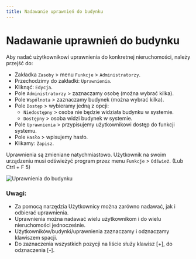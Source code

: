 ```yaml
---
title: Nadawanie uprawnień do budynku
---
```


# Nadawanie uprawnień do budynku

Aby nadać użytkownikowi uprawnienia do konkretnej nieruchomości, należy przejść do:

- Zakładka `Zasoby` > menu `Funkcje` > `Administratorzy`.
- Przechodzimy do zakładki: `Uprawnienia`.
- Kliknąć: `Edycja`.
- Pole `Administratorzy` > zaznaczamy osobę (można wybrać kilka).
- Pole `Wspólnota` > zaznaczamy budynek (można wybrać kilka).
- Pole `Dostęp` > wybieramy jedną z opcji:
  - `Niedostępny` > osoba nie będzie widziała budynku w systemie.
  - `Dostępny` > osoba widzi budynek w systemie.
- Pole `Uprawnienia` > przypisujemy użytkownikowi dostęp do funkcji systemu.
- Pole `Hasło` > wpisujemy hasło.
- Klikamy: `Zapisz`.

Uprawnienia są zmieniane natychmiastowo. Użytkownik na swoim urządzeniu musi odświeżyć program przez menu `Funkcje` > `Odśwież`. (Lub Ctrl + F 5)

![Uprawnienia do budynku](uprawnieniabudynku.gif)

### Uwagi:

- Za pomocą narzędzia Użytkownicy można zarówno nadawać, jak i odbierać uprawnienia.
- Uprawnienia można nadawać wielu użytkownikom i do wielu nieruchomości jednocześnie. 
- Użytkowników/budynki/uprawnienia zaznaczamy i odznaczamy klawiszem spacji.
- Do zaznaczenia wszystkich pozycji na liście służy klawisz [+], do odznaczenia [-].